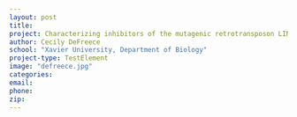 ```yaml
---
layout: post
title:
project: Characterizing inhibitors of the mutagenic retrotransposon LINE I endonuclease
author: Cecily DeFreece
school: "Xavier University, Department of Biology"
project-type: TestElement
image: "defreece.jpg"
categories:
email:
phone:
zip:
---
```

<!--
name,school,project,image



,,,chiu.jpg
,,,defreece.jpg
June Feng,"Louisiana Tech University, Department of Biomedical Engineering",Understanding The Molecular Mechanism Of Alzheimer's Disease - Quantitative Proteomics Of Oxidatively Modified Proteins Using ITRAQ Analysis And A Novel Proteomic Reactor,feng.jpg
Ann Findley,"Univeristy of Louisiana at Monroe, Department of Biology",Acquisition Of Real-Time Pcr And Gel Documentation Systems For Ulm Biology,findley.jpg
Jean Fotie,"Southeastern Louisiana University, Department of Chemistry and Physics",Rational Design of Selective Small-Molecules as Potential IMPDH Inhibitors,j_fotie_2.jpg
Srinivas Garlapati,"University of Louisiana at Monroe, School of Sciences",Mechanism Of Translation Initiation In Protozoan Parasite Giardia Lamblia,garlapati.jpg
Rebecca Giorno-McConnell,"Louisiana Tech University, Biological Sciences & Center for Biomedical Engineering and Rehabilitation Sciences",Spore Outer Structures&colon; Contribution to Germination Heterogeneity,giorno.jpg
Chris R. Gissendanner,"University of Louisiana at Monroe, College of Pharmacy, Department of Basic Pharmaceutical Sciences",NR4A Regulation Of Organ Morphogenesis,gissendanner.jpg
Kinesha Harris,Southern University and A&amp;M College,Identification And Characterization Of Kola Acuminate (Bizzy Nut)-Specific Biomarkers For Prostate Cancer Prevention,harris.png
Thomas Huckaba,"Xavier University of Louisiana, Department of Biology",Mechanistic Analysis Of Kifsa Mutations That Cause Hereditary Spastic Paraplegia,huckaba.jpg
Keith Jackson,"University of Louisiana at Monroe, College of Pharmacy, School of Basic Pharmaceutical and Toxicological Sciences",Role Of Heme Oxygenase In The Renal Control Of Hypertension,jackson.jpg
Amal Khalil Kaddoumi,"University of Louisiana at Monroe, College of Pharmacy",Targeting Beta Amyloid Clearance As Therapeutic Approach For Alzheimer's Disease,kaddoumi.png
Hye-Young Kim,"Southeastern Louisiana University, Department of Chemistry and Physics",Large-scale atomistic simulation for novel self-assembled drug delivery vehicles,kim.jpg
Yong-Yu Liu,"University of Louisiana at Monroe, College of Pharmacy",Epigenetic Effects Of Ceramide Glycosylation And Drug-Resistant Cancer Stem Cell,liu.jpg
Elahe Mahdavian,"Louisiana State University in Shreveport, Department of Computer Science",Development Of Novel Anti-Cancer Agents,mahdavian.jpg
Eduardo Martinez-Ceballos,"Southern University and A&amp;M College, Department of Pathobiological Science",Regulation Of Mouse ES Cell Differentiation Into Neurons By Hoxa1,martinez.jpg
Harris McFerrin,"Xavier University of Louisiana, Department of Biology",Inhibition Of Hsv-1 Associated Ocular Neovascularization By Antiangiogenic Agents,mcferrin.jpg
David Mills,"Louisiana Tech University, Biological Sciences & Center for Biomedical Engineering and Rehabilitation Sciences",Instrumentation in Support of a New 3D Printing Lab,PIs/MillsD.jpg
Teresa Murray,"Louisiana Tech University, Department of Biomedical Engineering",Newly Discovered Neural Receptor's Role In A_1-42 Pathogenesis Of Alzheimer's Disease,murray.jpg
Sami Nazzal,"University of Louisiana at Monroe, School of Pharmacy",Cytotoxicity Of Tocotrienol Nanoemulsions Loaded With Paclitaxel/Gemcitabine Pufa,nazzal.jpg
Scott Poh,"Louisiana Tech University, Center for Biomedical Engineering and Rehabilitation Sciences, Chemistry, Institute for Micromanufacturing, Molecular Science and Nanotechnology, Nanosystems Engineering",Targeting of Macrophages in Inflammation With Thermosensitive Biopolymers,PIs/scott.jpg
Adarsh Radadia,Louisiana Tech University,Point-Of-Care Microelectronic Diagnostics For Early Phase Rickettsial Infections,radadia.jpg
Seetharama D Satyanarayanajois,"University of Louisiana at Monroe, College of Pharmacy",Role Of Extracellular Domain IV Of HER2 Protein In Cell Signaling,satyanarayanajois.png
Brian Salvatore,"Louisiana State University, Shreveport, Department of Chemistry and Physics","Design and Synthesis of Novel Polyphenol Cancer Therapeutics, Maximizing ADMET Properties and the Regulation of Cell-Signaling Cross-Talk",salvatore.jpg
Prerna Sethi Dua,"Louisiana Tech University, Department of Health Information Management",Rule-Based Data Mining For Knowledge Discovery In Alzheimer's Disease Using Microarray Databases,sethi.jpg
Maureen Shuh,"Xavier University, College of Pharmacy",The Molecular Mechanisms Of Adult T Cell Leukemia Induction By HTLV-I Tax,shuh.jpg
Jayalakshmi Sridhar,"Xavier University of Louisiana, Department of Chemistry",Development of Casein Kinase 1 inhibitors as therapeutics for Alzheimer's disease,sridhar.jpg
Tara Williams-Hart,"Louisiana State University in Shreveport, Department of Biological Sciences",Assessment Of The Molecular Target Of Fusarochromanone And Its Analogues,williams.jpg
Shizhong Yang,"Southern University and A&amp;M College, Department of Computer Science",Molecular Dynamics Simulation On The Interaction Between Domain I Of GK And Extracellular Domain IV Of UL20,yang.jpg
Kun Zhang,"Xavier University, Department of Computer Science",Enhancement Of MicroRNA Research Through Bioinformatics Tool Development,zhang.jpg
 -->
